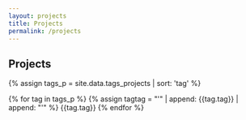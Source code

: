 ```yaml
---
layout: projects
title: Projects
permalink: /projects
---
```


<h2 class="m-3">Projects</h2>

{% assign tags_p = site.data.tags_projects | sort: 'tag' %}
<div>
{% for tag in tags_p %}
  {% assign tagtag = "'" | append: {{tag.tag}} | append: "'" %}
  <span role="button" id="badge-{{tag.tag}}" class="badge bg-secondary" onclick="filterTagsProjects({{tagtag}})">{{tag.tag}}</span>
{% endfor %}
</div>

<div id="projects">
</div>

<script type="text/javascript" src="https://cdn.jsdelivr.net/npm/showdown@1.9.1/dist/showdown.min.js"></script>
<script type="text/javascript" src="/js/controllers/projects.js"></script>
<script type="text/javascript">
  PROJECTS = JSON.parse(jsonEscape('{{ site.data.projects | jsonify }}'));
  WORKSHOPS = JSON.parse(jsonEscape('{{ site.data.workshops | jsonify }}'));
  showProjects(PROJECTS);
</script>